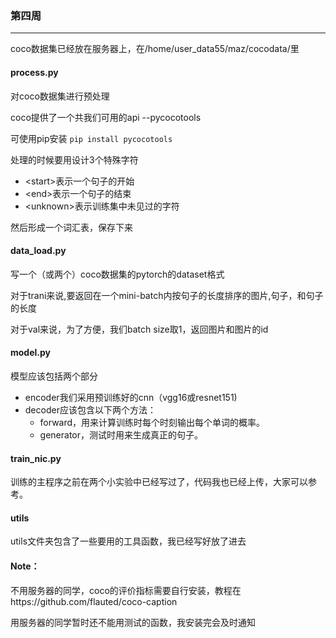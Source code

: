 ### 第四周

---

coco数据集已经放在服务器上，在/home/user_data55/maz/cocodata/里

#### process.py

对coco数据集进行预处理

coco提供了一个共我们可用的api    --pycocotools

可使用pip安装 ``` pip install pycocotools ```

处理的时候要用设计3个特殊字符

* \<start>表示一个句子的开始
* \<end>表示一个句子的结束
* \<unknown>表示训练集中未见过的字符

然后形成一个词汇表，保存下来

#### data_load.py

写一个（或两个）coco数据集的pytorch的dataset格式

对于trani来说,要返回在一个mini-batch内按句子的长度排序的图片,句子，和句子的长度

对于val来说，为了方便，我们batch size取1，返回图片和图片的id

#### model.py

模型应该包括两个部分

* encoder我们采用预训练好的cnn（vgg16或resnet151)
* decoder应该包含以下两个方法：
  * forward，用来计算训练时每个时刻输出每个单词的概率。
  * generator，测试时用来生成真正的句子。

#### train_nic.py

训练的主程序之前在两个小实验中已经写过了，代码我也已经上传，大家可以参考。



#### utils

utils文件夹包含了一些要用的工具函数，我已经写好放了进去



#### Note：

不用服务器的同学，coco的评价指标需要自行安装，教程在https://github.com/flauted/coco-caption

用服务器的同学暂时还不能用测试的函数，我安装完会及时通知